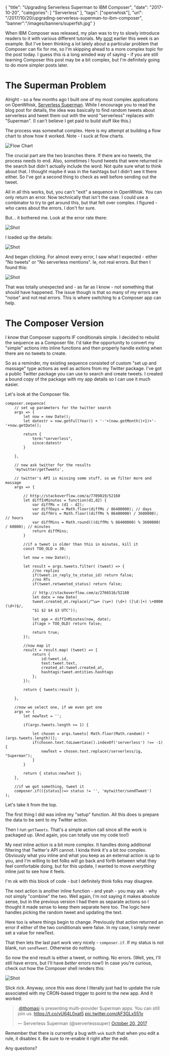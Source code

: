 {
	"title": "Upgrading Serverless Superman to IBM Composer",
	"date": "2017-10-20",
	"categories": [
		"Serverless"
	],
	"tags": ["openwhisk"],
	"url": "/2017/10/20/upgrading-serverless-superman-to-ibm-composer",
	"banner":"/images/banners/superfsh.jpg"
}

When IBM Composer was released, my plan was to try to slowly introduce readers to it with various different tutorials. My [post](http://localhost:1313/2017/10/18/building-your-first-serverless-composition-with-ibm-cloud-functions/) earlier this week is an example. But I've been thinking a lot lately about a particular problem that Composer can fix for me, so I'm skipping ahead to a more complex topic for the post today. I guess this is a long winded way of saying - if you are still learning Composer this post may be a bit complex, but I'm definitely going to do more simpler posts later. 

The Superman Problem
===

Alright - so a few months ago I built one of my most complex applications on OpenWhisk, [Serverless Superman](https://www.raymondcamden.com/2017/05/19/building-the-serverless-superman/). While I encourage you to read the blog post for details, the idea was basically to find random tweets about serverless and tweet them out with the word "serverless" replaces with "Superman". (I can't believe I get paid to build stuff like this.)

The process was somewhat complex. Here is my attempt at building a flow chart to show how it worked. Note - I suck at flow charts. 

![Flow Chart](https://static.raymondcamden.com/images/2017/10/superfsh0.png)

The crucial part are the two branches there. If there are no tweets, the process needs to end. Also, sometimes I found tweets that were returned in the search but didn't actually include the word. Not quite sure what to think about that. I thought maybe it was in the hashtags but I didn't see it there either. So I've got a second thing to check as well before sending out the tweet.

All in all this works, but, you can't "exit" a sequence in OpenWhisk. You can only return an error. Now technically that isn't the case. I could use a combinator to try to get around this, but that felt over complex. I figured - who cares about the errors. I don't for sure.

But... it bothered me. Look at the error rate there:

![Shot](https://static.raymondcamden.com/images/2017/10/superfsh2.jpg)

I loaded up the details:

![Shot](https://static.raymondcamden.com/images/2017/10/superfsh3.jpg)

And began clicking. For almost every error, I saw what I expected - either "No tweets" or "No serverless mentions". Ie, not real errors. But then I found this:

![Shot](https://static.raymondcamden.com/images/2017/10/superfsh4.jpg)

That was totally unexpected and - as far as I know - not something that should have happened. The issue though is that so many of my errors are "noise" and not real errors. This is where switching to a Composer app can help.

The Composer Version
===

I know that Composer supports IF conditionals simple. I decided to rebuild the sequence as a Composer file. I'd take the opportunity to convert my "simple" actions into inline functions and then properly handle exiting when there are no tweets to create.

So as a reminder, my existing sequence consisted of custom "set up and massage" type actions as well as actions from my Twitter package. I've got a public Twitter package you can use to search and create tweets. I created a bound copy of the package with my app details so I can use it much easier. 

Let's look at the Composer file.

<pre><code class="language-javascript">composer.sequence(
	&#x2F;&#x2F; set up parameters for the twitter search
	args =&gt; {
		let now = new Date();
		let datestr = now.getFullYear() + &#x27;-&#x27;+(now.getMonth()+1)+&#x27;-&#x27;+now.getDate();

		return {
			term:&quot;serverless&quot;,
			since:datestr
		}

	},

	&#x2F;&#x2F; now ask twitter for the results
	&#x27;mytwitter&#x2F;getTweets&#x27;,

	&#x2F;&#x2F; twitter&#x27;s API is missing some stuff, so we filter more and massage
	args =&gt; {

		&#x2F;&#x2F; http:&#x2F;&#x2F;stackoverflow.com&#x2F;a&#x2F;7709819&#x2F;52160
		let diffInMinutes = function(d1,d2) {
			var diffMs = (d1 - d2);
			var diffDays = Math.floor(diffMs &#x2F; 86400000); &#x2F;&#x2F; days
			var diffHrs = Math.floor((diffMs % 86400000) &#x2F; 3600000); &#x2F;&#x2F; hours
			var diffMins = Math.round(((diffMs % 86400000) % 3600000) &#x2F; 60000); &#x2F;&#x2F; minutes
			return diffMins;
		}

		&#x2F;&#x2F;if a tweet is older than this in minutes, kill it
		const TOO_OLD = 30;
		
		let now = new Date();

		let result = args.tweets.filter( (tweet) =&gt; {
			&#x2F;&#x2F;no replies
			if(tweet.in_reply_to_status_id) return false;
			&#x2F;&#x2F;no RTs
			if(tweet.retweeted_status) return false;

			&#x2F;&#x2F; http:&#x2F;&#x2F;stackoverflow.com&#x2F;a&#x2F;2766516&#x2F;52160
			let date = new Date(
			tweet.created_at.replace(&#x2F;^\w+ (\w+) (\d+) ([\d:]+) \+0000 (\d+)$&#x2F;,
			&quot;$1 $2 $4 $3 UTC&quot;));

			let age = diffInMinutes(now, date);
			if(age &gt; TOO_OLD) return false;

			return true;
		});

		&#x2F;&#x2F;now map it
		result = result.map( (tweet) =&gt; {
			return {
				id:tweet.id,
				text:tweet.text,
				created_at:tweet.created_at,
				hashtags:tweet.entities.hashtags
			};
		});

		return { tweets:result };

	},

	&#x2F;&#x2F;now we select one, if we even got one
	args =&gt; {
		let newText = &#x27;&#x27;;

		if(args.tweets.length &gt;= 1) {

	        let chosen = args.tweets[ Math.floor(Math.random() * (args.tweets.length))];
	        if(chosen.text.toLowerCase().indexOf(&#x27;serverless&#x27;) !== -1) {
		        newText = chosen.text.replace(&#x2F;serverless&#x2F;ig, &quot;Superman&quot;);
			}
		}

		return { status:newText };
	},

	&#x2F;&#x2F;if we got something, tweet it
	composer.if(({status})=&gt; status != &#x27;&#x27;, &#x27;mytwitter&#x2F;sendTweet&#x27;)
);
</code></pre>

Let's take it from the top.

The first thing I did was inline my "setup" function. All this does is prepare the data to be sent to my Twitter action.

Then I run `getTweets`. That's a simple action call since all the work is packaged up. (And again, you can totally use my code too!)

My next inline action is a bit more complex. It handles doing additional filtering that Twitter's API cannot. I kinda think it's a bit *too* complex. Obviously what you inline and what you keep as an external action is up to you, and I'm willing to bet folks will go back and forth between what they feel comfortable doing, but for this update, I wanted to move *everything* inline just to see how it feels. 

I'm ok with this block of code - but I definitely think folks may disagree.

The next action is another inline function - and yeah - you may ask - why not simply "combine" the two. Well again, I'm not saying it makes absolute sense, but in the previous version I had them as separate actions so I thought it made sense to keep them separate here too. The logic here handles picking the random tweet and updating the text.

Here too is where things begin to change. Previously that action returned an error if either of the two conditionals were false. In my case, I simply never set a value for newText.

That then lets the last part work very nicely - `composer.if`. If my status is not blank, run `sendTweet`. Otherwise do nothing.

So now the end result is either a tweet, or nothing. No errors. (Well, yes, I'll still have errors, but I'll have *better* errors now!) In case you're curious, check out how the Composer shell renders this:

![Shot](https://static.raymondcamden.com/images/2017/10/superfsh5.jpg)

Slick rick. Anyway, once this was done I literally just had to update the rule associated with my CRON-based trigger to point to the new app. And it worked: 

<blockquote class="twitter-tweet" data-lang="en"><p lang="en" dir="ltr">.<a href="https://twitter.com/thomasj?ref_src=twsrc%5Etfw">@thomasj</a> is presenting multi-provider Superman apps. You can still join us. <a href="https://t.co/vU64L0xat5">https://t.co/vU64L0xat5</a> <a href="https://t.co/AF3GLx551v">pic.twitter.com/AF3GLx551v</a></p>&mdash; Serverless Superman (@serverlesssuper) <a href="https://twitter.com/serverlesssuper/status/921420805900328966?ref_src=twsrc%5Etfw">October 20, 2017</a></blockquote>
<script async src="//platform.twitter.com/widgets.js" charset="utf-8"></script>

Remember that there is currently a bug with `wsk` such that when you edit a rule, it disables it. Be sure to re-enable it right after the edit.

Any questions?
